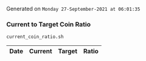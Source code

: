 Generated on `Monday 27-September-2021 at 06:01:35`

### Current to Target Coin Ratio
`current_coin_ratio.sh`

Date|Current|Target|Ratio
---|---|---|---
